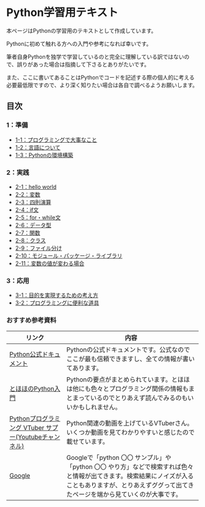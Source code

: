 # Python学習用テキスト
本ページはPythonの学習用のテキストとして作成しています。

Pythonに初めて触れる方への入門や参考になれば幸いです。

筆者自身Pythonを独学で学習しているのと完全に理解している訳ではないので、誤りがあった場合は指摘して下さるとありがたいです。

また、ここに書いてあることはPythonでコードを記述する際の個人的に考える必要最低限ですので、より深く知りたい場合は各自で調べるようお願いします。

## 目次

### 1：準備

- [1-1：プログラミングで大事なこと](./01_preparation/1-01.md)
- [1-2：言語について](./01_preparation/1-02.md)
- [1-3：Pythonの環境構築](./01_preparation/1-03.md)

### 2：実践

- [2-1：hello world](./02_practice/2-01.md)
- [2-2：変数](./02_practice/2-02.md)
- [2-3：四則演算](./02_practice/2-03.md)
- [2-4：if文](./02_practice/2-04.md)
- [2-5：for・while文](./02_practice/2-05.md)
- [2-6：データ型](./02_practice/2-06.md)
- [2-7：関数](./02_practice/2-07.md)
- [2-8：クラス](./02_practice/2-08.md)
- [2-9：ファイル分け](./02_practice/2-09.md)
- [2-10：モジュール・パッケージ・ライブラリ](./02_practice/2-10.md)
- [2-11：変数の値が変わる場合](./02_practice/2-11.md)

### 3：応用

- [3-1：目的を実現するための考え方](./03_application/3-01.md)
- [3-2：プログラミングに便利な道具](./03_application/3-02.md)

### おすすめ参考資料

|リンク|内容|
|---|---|
|[Python公式ドキュメント](https://docs.python.org/)|Pythonの公式ドキュメントです。公式なのでここが最も信頼できますし、全ての情報が書いてあります。|
|[とほほのPython入門](https://www.tohoho-web.com/python/index.html)|Pythonの要点がまとめられています。とほほは他にも色々とプログラミング関係の情報もまとまっているのでとりあえず読んでみるのもいいかもしれません。|
|[Pythonプログラミング VTuber サプー(Youtubeチャンネル)](https://www.youtube.com/channel/UC5Kgc_HNzx4GJ-w4QMeeKiQ)|Python関連の動画を上げているVTuberさん。いくつか動画を見てわかりやすいと感じたので載せています。|
|[Google](https://www.google.co.jp/)|Googleで「python 〇〇 サンプル」や「python 〇〇 やり方」などで検索すれば色々と情報が出てきます。検索結果にノイズが入ることもありますが、とりあえずググって出てきたページを端から見ていくのが大事です。|
